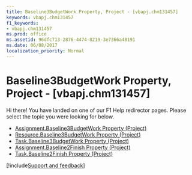 ```yaml
---
title: Baseline3BudgetWork Property, Project - [vbapj.chm131457]
keywords: vbapj.chm131457
f1_keywords:
- vbapj.chm131457
ms.prod: office
ms.assetid: 96dfc713-2876-4474-8219-3e7366a48191
ms.date: 06/08/2017
localization_priority: Normal
---
```



# Baseline3BudgetWork Property, Project - [vbapj.chm131457]

Hi there! You have landed on one of our F1 Help redirector pages. Please select the topic you were looking for below.

- [Assignment.Baseline3BudgetWork Property (Project)](https://msdn.microsoft.com/library/2bc8234e-bb10-0f46-ad88-797755318319%28Office.15%29.aspx)
- [Resource.Baseline3BudgetWork Property (Project)](https://msdn.microsoft.com/library/3c973ee1-585f-af95-a61f-fdabf412fdd2%28Office.15%29.aspx)
- [Task.Baseline3BudgetWork Property (Project)](https://msdn.microsoft.com/library/f5496f13-7cf0-1be3-8897-91c60f23d761%28Office.15%29.aspx)
- [Assignment.Baseline2Finish Property (Project)](https://msdn.microsoft.com/library/95760bcd-8072-143a-478a-12bdfa1a9f16%28Office.15%29.aspx)
- [Task.Baseline2Finish Property (Project)](https://msdn.microsoft.com/library/a89d315c-f056-181a-7216-8788115cc3dd%28Office.15%29.aspx)

[!include[Support and feedback](~/includes/feedback-boilerplate.md)]